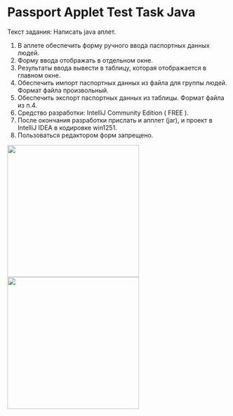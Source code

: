 # Passport Applet Test Task Java

Текст задания:
Написать java аплет.
1. В аплете обеспечить форму ручного ввода паспортных данных людей.
2. Форму ввода отображать в отдельном окне.
3. Результаты ввода вывести в таблицу, которая отображается в главном окне.
4. Обеспечить импорт паспортных данных из файла для группы людей. Формат файла произвольный.
5. Обеспечить экспорт паспортных данных из таблицы. Формат файла из п.4.
6. Средство разработки: IntelliJ Community Edition ( FREE ).
7. После окончания разработки прислать и апплет (jar), и проект в IntelliJ IDEA в кодировке win1251.
8. Пользоваться редактором форм запрещено.

<img src="https://cloud.githubusercontent.com/assets/16716940/22427132/95150b8e-e70a-11e6-8c49-d82876f1e79e.png" height="300">
<img src="https://cloud.githubusercontent.com/assets/16716940/22427149/ab5773aa-e70a-11e6-8f85-a7387de878e6.png" height="300">